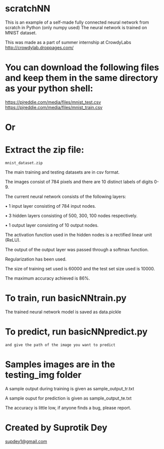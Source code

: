 # scratchNN
This is an example of a self-made fully connected neural network from scratch in Python (only numpy used)
The neural network is trained on MNIST dataset.

This was made as a part of summer internship at CrowdyLabs
http://crowdylab.droppages.com/

# You can download the following files and keep them in the same directory as your python shell:
https://pjreddie.com/media/files/mnist_test.csv
https://pjreddie.com/media/files/mnist_train.csv
# Or
# Extract the zip file: 
    mnist_dataset.zip

The main training and testing datasets are in csv format.

The images consist of 784 pixels and there are 10 distinct labels of digits 0-9.

The current neural network consists of the following layers:

•	1 input layer consisting of 784 input nodes.

•	3 hidden layers consisting of 500, 300, 100 nodes respectively.

•	1 output layer consisting of 10 output nodes.

The activation function used in the hidden nodes is a rectified linear unit (ReLU).

The output of the output layer was passed through a softmax function.

Regularization has been used.

The size of training set used is 60000 and the test set size used is 10000.

The maximum accuracy achieved is 86%.

# To train, run basicNNtrain.py

The trained neural network model is saved as data.pickle

# To predict, run basicNNpredict.py
    and give the path of the image you want to predict
# Samples images are in the testing_img folder

A sample output during training is given as sample_output_tr.txt

A sample ouput for prediction is given as sample_output_te.txt

The accuracy is little low, if anyone finds a bug, please report.

# Created by Suprotik Dey
  supdey1@gmail.com
